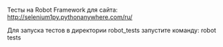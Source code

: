 Тесты на Robot Framework для сайта: http://selenium1py.pythonanywhere.com/ru/

Для запуска тестов в директории robot_tests запустите команду:
robot tests
